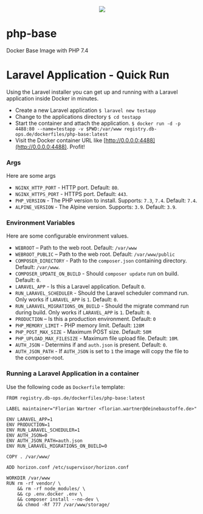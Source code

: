 <p align="center">
    <img src="https://github.com/deinebaustoffe/docker-php-base/raw/master/.github/repository_logo.png">
</p>

# php-base
Docker Base Image with PHP 7.4

# Laravel Application - Quick Run
Using the Laravel installer you can get up and running with a Laravel application inside Docker in minutes.

- Create a new Laravel application `$ laravel new testapp`
- Change to the applications directory `$ cd testapp`
- Start the container and attach the application. `$ docker run -d -p 4488:80 --name=testapp -v $PWD:/var/www registry.db-ops.de/dockerfiles/php-base:latest`
- Visit the Docker container URL like [http://0.0.0.0:4488](http://0.0.0.0:4488). Profit!

### Args
Here are some args

- `NGINX_HTTP_PORT` - HTTP port. Default: `80`.
- `NGINX_HTTPS_PORT` - HTTPS port. Default: `443`.
- `PHP_VERSION` - The PHP version to install. Supports: `7.3`, `7.4`. Default: `7.4`.
- `ALPINE_VERSION` - The Alpine version. Supports: `3.9`. Default: `3.9`.

### Environment Variables
Here are some configurable environment values.

- `WEBROOT` – Path to the web root. Default: `/var/www`
- `WEBROOT_PUBLIC` – Path to the web root. Default: `/var/www/public`
- `COMPOSER_DIRECTORY` - Path to the `composer.json` containing directory. Default: `/var/www`.
- `COMPOSER_UPDATE_ON_BUILD` - Should `composer update` run on build. Default: `0`.
- `LARAVEL_APP` - Is this a Laravel application. Default `0`.
- `RUN_LARAVEL_SCHEDULER` - Should the Laravel scheduler command run. Only works if `LARAVEL_APP` is `1`. Default: `0`.
- `RUN_LARAVEL_MIGRATIONS_ON_BUILD` - Should the migrate command run during build. Only works if `LARAVEL_APP` is `1`. Default: `0`.
- `PRODUCTION` – Is this a production environment. Default: `0`
- `PHP_MEMORY_LIMIT` - PHP memory limit. Default: `128M`
- `PHP_POST_MAX_SIZE` - Maximum POST size. Default: `50M`
- `PHP_UPLOAD_MAX_FILESIZE` - Maximum file upload file. Default: `10M`.
- `AUTH_JSON` - Determins if and `auth.json` is present. Default: `0`.
- `AUTH_JSON_PATH` - If `AUTH_JSON` is set to `1` the image will copy the file to the composer-root.

### Running a Laravel Application in a container
Use the following code as `Dockerfile` template:
```
FROM registry.db-ops.de/dockerfiles/php-base:latest

LABEL maintainer="Florian Wartner <florian.wartner@deinebaustoffe.de>"

ENV LARAVEL_APP=1
ENV PRODUCTION=1
ENV RUN_LARAVEL_SCHEDULER=1
ENV AUTH_JSON=0
ENV AUTH_JSON_PATH=auth.json
ENV RUN_LARAVEL_MIGRATIONS_ON_BUILD=0

COPY . /var/www/

ADD horizon.conf /etc/supervisor/horizon.conf

WORKDIR /var/www
RUN rm -rf vendor/ \
    && rm -rf node_modules/ \
    && cp .env.docker .env \
    && composer install --no-dev \
    && chmod -Rf 777 /var/www/storage/
```
